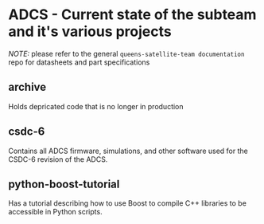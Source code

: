 # ADCS - Current state of the subteam and it's various projects
*NOTE:* please refer to the general `queens-satellite-team documentation` repo for datasheets and part specifications

## archive
Holds depricated code that is no longer in production

## csdc-6
Contains all ADCS firmware, simulations, and other software used for the CSDC-6 revision of the ADCS.

## python-boost-tutorial
Has a tutorial describing how to use Boost to compile C++ libraries to be accessible in Python scripts.